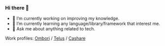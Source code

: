 ### Hi there 👋

- 🔭 I’m currently working on improving my knowledge.
- 🌱 I’m currently learning any language/library/framework that interest me.
- 💬 Ask me about anything related to tech.

Work profiles:
[Ombori](https://github.com/ombori-pcm) / 
[Telus](https://github.com/telus-pcmunoz) / 
[Cashare](https://github.com/cashare-pcmunoz)
